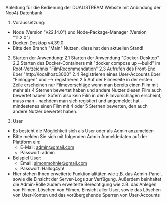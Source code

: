Anleitung für die Bedienung der DUALISTREAM Website mit Anbindung der Neo4j-Datenbank

1. Voraussetzung:
- Node (Version "v22.14.0") und Node-Package-Manager (Version "11.2.0")
- Docker-Desktop v4.39.0
- Bitte den Branch "Main" Nutzen, diese hat den aktuellen Stand!

2. Starten der Anwendung:
2.1 Starten der Anwendung "Docker-Desktop"
2.2 Starten des Docker-Containers mit "docker compose up --build" im Root-Verzeichnis "FilmRecommendation"
2.3 Aufrufen des Front-End über "http://localhost:3000"
2.4 Registrieren eines User-Accounts über "Einloggen" und --> registrieren
2.5 Auf der Filmeseite in der ersten Zeile erscheinen nur Filmevorschläge wenn man bereits einen Film mit mehr als 4 Sternen bewertet haben und andere Nutzer diesen Film auch bewertet haben! Sofern also kein Film in den Filmvorschlägen erscheint, muss man - nachdem man sich registiert und angemeldet hat - mindestenes einen Film mit 4 oder 5 Sternen bewerten, den auch andere Nutzer bewertet haben.

3. User
- Es besteht die Möglichkeit sich als User oder als Admin anzumelden
- Bitte melden Sie sich mit folgenden Admin Anmeldedaten auf der Plattform ein:
    - E-Mail: admin@gmail.com
    - Passwort: admin
- Beispiel User:
    - Email: simonmohnle@gmail.com  
    - Passwort: Hallog4yh!
- Hier stehen Ihnen erweiterte Funktionialitäten wie z.B. das Admin-Panel, sowie die Einsicht der Server-Logs zur Verfügung. Außerdem beinhaltet die Admin-Rolle zudem erweiterte Berechtigung
  wie z.B. das Anlegen von Filmen, Löschen von Filmen, Einsicht aller User, sowie das Löschen von User-Konten und das vorübergehende Sperren von User-Accounts



